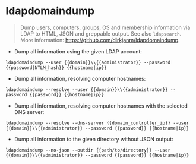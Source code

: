 # ldapdomaindump

> Dump users, computers, groups, OS and membership information via LDAP to HTML, JSON and greppable output.
> See also `ldapsearch`.
> More information: <https://github.com/dirkjanm/ldapdomaindump>.

- Dump all information using the given LDAP account:

`ldapdomaindump --user {{domain}}\\{{administrator}} --password {{password|NTLM_hash}} {{hostname|ip}}`

- Dump all information, resolving computer hostnames:

`ldapdomaindump --resolve --user {{domain}}\\{{administrator}} --password {{password}} {{hostname|ip}}`

- Dump all information, resolving computer hostnames with the selected DNS server:

`ldapdomaindump --resolve --dns-server {{domain_controller_ip}} --user {{domain}}\\{{administrator}} --password {{password}} {{hostname|ip}}`

- Dump all information to the given directory without JSON output:

`ldapdomaindump --no-json --outdir {{path/to/directory}} --user {{domain}}\\{{administrator}} --password {{password}} {{hostname|ip}}`
